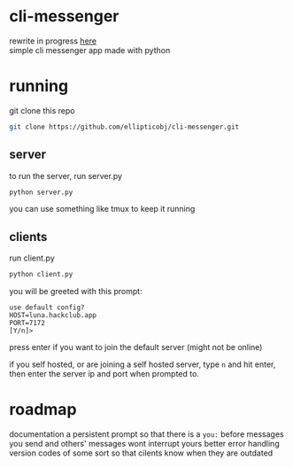 # cli-messenger
rewrite in progress [here](https://github.com/ellipticobj/cli-messenger/tree/v2/)  
simple cli messenger app made with python

# running
git clone this repo

```bash
git clone https://github.com/ellipticobj/cli-messenger.git
```

## server
to run the server, run server.py

```bash
python server.py
```

you can use something like tmux to keep it running

## clients
run client.py

```bash
python client.py
```

you will be greeted with this prompt:
```
use default config?
HOST=luna.hackclub.app
PORT=7172
[Y/n]>
```
press enter if you want to join the default server (might not be online)

if you self hosted, or are joining a self hosted server, type `n` and hit enter, then enter the server ip and port when prompted to.

# roadmap
documentation
a persistent prompt so that there is a `you:` before messages you send and others' messages wont interrupt yours
better error handling
version codes of some sort so that cilents know when they are outdated
